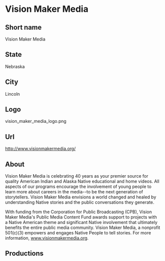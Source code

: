 # Vision Maker Media

## Short name

Vision Maker Media

## State

Nebraska

## City

Lincoln

## Logo

vision\_maker\_media\_logo.png

## Url

http://www.visionmakermedia.org/

## About

Vision Maker Media is celebrating 40 years as your premier source for quality American Indian and Alaska Native educational and home videos. All aspects of our programs encourage the involvement of young people to learn more about careers in the media--to be the next generation of storytellers. Vision Maker Media envisions a world changed and healed by understanding Native stories and the public conversations they generate. 

With funding from the Corporation for Public Broadcasting (CPB), Vision Maker Media's Public Media Content Fund awards support to projects with a Native American theme and significant Native involvement that ultimately benefits the entire public media community. Vision Maker Media, a nonprofit 501(c)(3) empowers and engages Native People to tell stories. For more information, www.visionmakermedia.org.

## Productions
